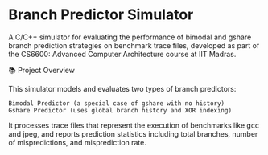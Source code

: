 # Branch Predictor Simulator

A C/C++ simulator for evaluating the performance of bimodal and gshare branch prediction strategies on benchmark trace files, developed as part of the CS6600: Advanced Computer Architecture course at IIT Madras.

📚 Project Overview

This simulator models and evaluates two types of branch predictors:

    Bimodal Predictor (a special case of gshare with no history)
    Gshare Predictor (uses global branch history and XOR indexing)

It processes trace files that represent the execution of benchmarks like gcc and jpeg, and reports prediction statistics including total branches, number of mispredictions, and misprediction rate.
